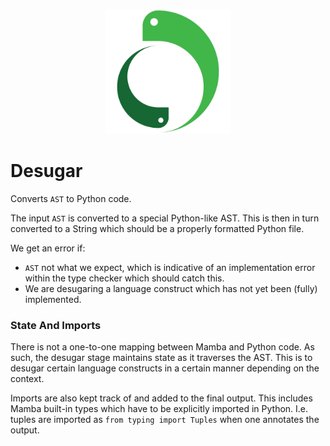 <p align="center">
    <img src="../../image/logo.svg" height="200" alt="Mamba logo"/>
</p>

# Desugar

Converts `AST` to Python code.

The input `AST` is converted to a special Python-like AST. This is then in turn converted to a String which should be a
properly formatted Python file.

We get an error if:

- `AST` not what we expect, which is indicative of an implementation error within the type checker which should catch
  this.
- We are desugaring a language construct which has not yet been (fully) implemented.

### State And Imports

There is not a one-to-one mapping between Mamba and Python code. As such, the desugar stage maintains state as it
traverses the AST. This is to desugar certain language constructs in a certain manner depending on the context.

Imports are also kept track of and added to the final output. This includes Mamba built-in types which have to be
explicitly imported in Python. I.e. tuples are imported as `from typing import Tuples` when one annotates the output.


